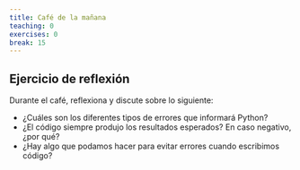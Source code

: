 ```yaml
---
title: Café de la mañana
teaching: 0
exercises: 0
break: 15
---
```



## Ejercicio de reflexión

Durante el café, reflexiona y discute sobre lo siguiente:

- ¿Cuáles son los diferentes tipos de errores que informará Python?
- ¿El código siempre produjo los resultados esperados? En caso negativo, ¿por qué?
- ¿Hay algo que podamos hacer para evitar errores cuando escribimos código?


